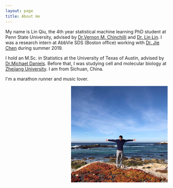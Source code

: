 ```yaml
---
layout: page
title: About me
---
```


My name is Lin Qiu, the 4th year statistical machine learning PhD student at Penn State University, advised by [Dr.Vernon M. Chinchilli](https://en.wikipedia.org/wiki/Vernon_Chinchilli) and [Dr. Lin Lin](http://www.personal.psu.edu/lul37/). I was a research intern at AbbVie SDS (Boston office) working with [Dr. Jie Chen](https://www.linkedin.com/in/jie-cheng-97165119/) during summer 2019. 

I hold an M.Sc. in Statistics at the University of Texas of Austin, advised by 
[Dr.Michael Daniels](http://users.stat.ufl.edu/~daniels/). Before that, I was studying cell and molecular biology at [Zhejiang University](https://en.wikipedia.org/wiki/Zhejiang_University). I am from Sichuan, China.

I'm a marathon runner and music lover. 

<img align="right" src="/assets/img/ca.jpg" alt="" width="300">



